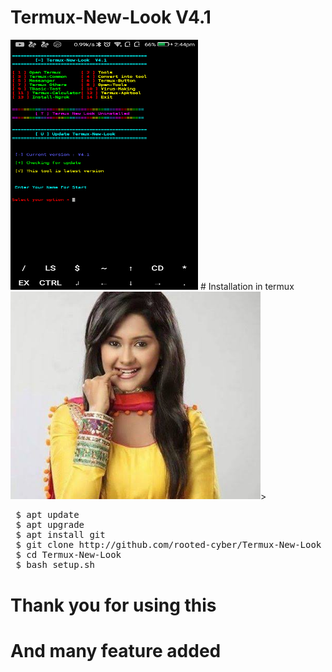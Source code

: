 # Termux-New-Look V4.1
<img src="https://github.com/rooted-cyber/image-upload/raw/master/Termux-New-Look.png" style="width:300px;height:400px;">
# Installation in termux
<img src="https://github.com/rooted-cyber/image-upload/raw/master/images.jpg" style="width:400px;heigt:200px;">></img>
 <pre> $ apt update
 $ apt upgrade
 $ apt install git
 $ git clone http://github.com/rooted-cyber/Termux-New-Look
 $ cd Termux-New-Look
 $ bash setup.sh</pre>

# Thank you for using this
# And many feature added
